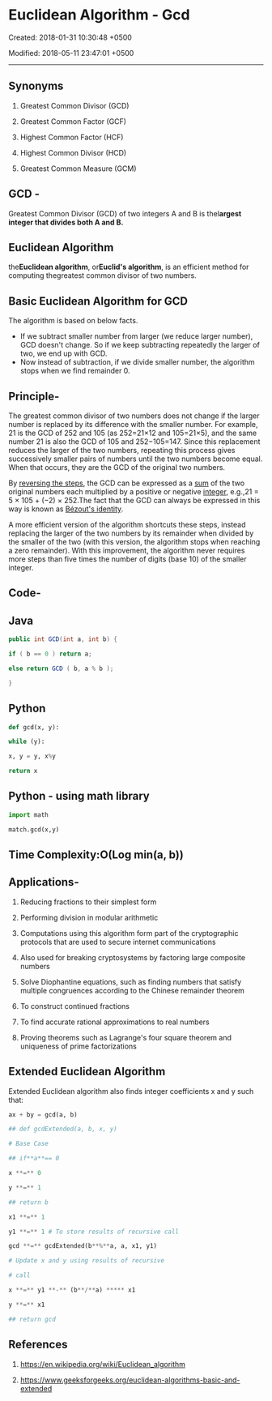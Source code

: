 # Euclidean Algorithm - Gcd

Created: 2018-01-31 10:30:48 +0500

Modified: 2018-05-11 23:47:01 +0500

---

## Synonyms

1. Greatest Common Divisor (GCD)

2. Greatest Common Factor (GCF)

3. Highest Common Factor (HCF)

4. Highest Common Divisor (HCD)

5. Greatest Common Measure (GCM)

## GCD -

Greatest Common Divisor (GCD) of two integers A and B is thel**argest integer that divides both A and B.**

## Euclidean Algorithm

the**Euclidean algorithm**, or**Euclid's algorithm**, is an efficient method for computing thegreatest common divisor of two numbers.

## Basic Euclidean Algorithm for GCD

The algorithm is based on below facts.

- If we subtract smaller number from larger (we reduce larger number), GCD doesn't change. So if we keep subtracting repeatedly the larger of two, we end up with GCD.
- Now instead of subtraction, if we divide smaller number, the algorithm stops when we find remainder 0.

## Principle-

The greatest common divisor of two numbers does not change if the larger number is replaced by its difference with the smaller number. For example, 21 is the GCD of 252 and 105 (as 252=21×12 and 105=21×5), and the same number 21 is also the GCD of 105 and 252−105=147. Since this replacement reduces the larger of the two numbers, repeating this process gives successively smaller pairs of numbers until the two numbers become equal. When that occurs, they are the GCD of the original two numbers.

By [reversing the steps](https://en.wikipedia.org/wiki/Extended_Euclidean_algorithm), the GCD can be expressed as a [sum](https://en.wikipedia.org/wiki/Linear_combination) of the two original numbers each multiplied by a positive or negative [integer](https://en.wikipedia.org/wiki/Integer), e.g.,21 = 5 × 105 + (−2) × 252.The fact that the GCD can always be expressed in this way is known as [Bézout's identity](https://en.wikipedia.org/wiki/B%C3%A9zout%27s_identity).

A more efficient version of the algorithm shortcuts these steps, instead replacing the larger of the two numbers by its remainder when divided by the smaller of the two (with this version, the algorithm stops when reaching a zero remainder). With this improvement, the algorithm never requires more steps than five times the number of digits (base 10) of the smaller integer.

## Code-

## Java

```java
public int GCD(int a, int b) {

if ( b == 0 ) return a;

else return GCD ( b, a % b );

}
```

## Python

```python
def gcd(x, y):

while (y):

x, y = y, x%y

return x
```

## Python - using math library

```python
import math

match.gcd(x,y)
```

## Time Complexity:O(Log min(a, b))

## Applications-

1. Reducing fractions to their simplest form

2. Performing division in modular arithmetic

3. Computations using this algorithm form part of the cryptographic protocols that are used to secure internet communications

4. Also used for breaking cryptosystems by factoring large composite numbers

5. Solve Diophantine equations, such as finding numbers that satisfy multiple congruences according to the Chinese remainder theorem

6. To construct continued fractions

7. To find accurate rational approximations to real numbers

8. Proving theorems such as Lagrange's four square theorem and uniqueness of prime factorizations

## Extended Euclidean Algorithm

Extended Euclidean algorithm also finds integer coefficients x and y such that:

```python
ax + by = gcd(a, b)

## def gcdExtended(a, b, x, y)

# Base Case

## if**a**== 0

x **=** 0

y **=** 1

## return b

x1 **=** 1

y1 **=** 1 # To store results of recursive call

gcd **=** gcdExtended(b**%**a, a, x1, y1)

# Update x and y using results of recursive

# call

x **=** y1 **-** (b**/**a) ***** x1

y **=** x1

## return gcd
```

## References

1. <https://en.wikipedia.org/wiki/Euclidean_algorithm>

2. <https://www.geeksforgeeks.org/euclidean-algorithms-basic-and-extended>
